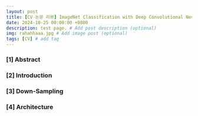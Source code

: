```yaml
---
layout: post
title: [CV 논문 리뷰] ImageNet Classification with Deep Convolutional Neural Networks 
date: 2024-10-25 00:00:00 +0800
description: test page. # Add post description (optional)
img: rahahhaaa.jpg # Add image post (optional)
tags: [CV] # add tag
---
```


### [1] Abstract

### [2] Introduction

### [3] Down-Sampling

### [4] Architecture


